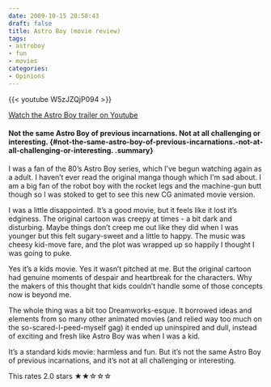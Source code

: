 ```yaml
---
date: 2009-10-15 20:58:43
draft: false
title: Astro Boy (movie review)
tags:
- astroboy
- fun
- movies
categories:
- Opinions
---
```


{{< youtube W5zJZQjP094 >}}

[Watch the Astro Boy trailer on Youtube](http://www.youtube.com/watch?v=Y23aI4HO_w8)

#### Not the same Astro Boy of previous incarnations. Not at all challenging or interesting. {#not-the-same-astro-boy-of-previous-incarnations.-not-at-all-challenging-or-interesting. .summary}

I was a fan of the 80’s Astro Boy series, which I’ve begun watching again as a adult. I haven’t ever read the original manga though which I’m sad about. I am a big fan of the robot boy with the rocket legs and the machine-gun butt though so I was stoked to get to see this new CG animated movie version.

I was a little disappointed. It’s a good movie, but it feels like it lost it’s edginess. The original cartoon was creepy at times - a bit dark and disturbing. Maybe things don’t creep me out like they did when I was younger but this felt sugary-sweet and a little to happy. The music was cheesy kid-move fare, and the plot was wrapped up so happily I thought I was going to puke.

Yes it’s a kids movie. Yes it wasn’t pitched at me. But the original cartoon had genuine moments of despair and heartbreak for the characters. Why the makers of this thought that kids couldn’t handle some of those concepts now is beyond me.

The whole thing was a bit too Dreamworks-esque. It borrowed ideas and elements from so many other animated movies (and relied way too much on the so-scared-I-peed-myself gag) it ended up uninspired and dull, instead of exciting and fresh like Astro Boy was when I was a kid.

It’s a standard kids movie: harmless and fun. But it’s not the same Astro Boy of previous incarnations, and it’s not at all challenging or interesting.

This rates <span class="rating">2.0</span> stars ★★☆☆☆
